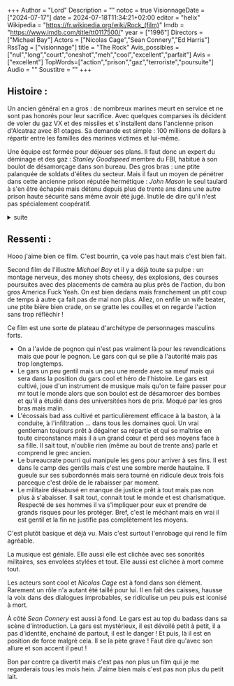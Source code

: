 +++
Author = "Lord"
Description = ""
notoc = true
VisionnageDate = ["2024-07-17"]
date = 2024-07-18T11:34:21+02:00
editor = "helix"
Wikipedia = "https://fr.wikipedia.org/wiki/Rock_(film)"
Imdb = "https://www.imdb.com/title/tt0117500/"
year = ["1996"]
Directors = ["Michael Bay"]
Actors = ["Nicolas Cage","Sean Connery","Ed Harris"]
RssTag = ["visionnage"]
title = "The Rock"
Avis_possibles = ["nul","long","court","oneshot","meh","cool","excellent","parfait"]
Avis = ["excellent"] 
TopWords=["action","prison","gaz","terroriste","poursuite"]
Audio = ""
Soustitre = ""
+++
## Histoire : 
Un ancien général en a gros : de nombreux marines meurt en service et ne sont pas honorés pour leur sacrifice.
Avec quelques comparses ils décident de voler du gaz VX et des missiles et s'installent dans l'ancienne prison d'Alcatraz avec 81 otages.
Sa demande est simple : 100 millions de dollars à répartir entre les familles des marines victimes et lui-même.

Une équipe est formée pour déjouer ses plans.
Il faut donc un expert du déminage et des gaz : *Stanley Goodspeed* membre du FBI, habitué à son boulot de désamorçage dans son bureau.
Des gros bras : une ptite palanquée de soldats d'élites du secteur.
Mais il faut un moyen de pénétrer dans cette ancienne prison réputée hermétique : *John Mason* le seul taulard à s'en être échapée mais détenu depuis plus de trente ans dans une autre prison haute sécurité sans même avoir été jugé.
Inutile de dire qu'il n'est pas spécialement coopératif.

<details><summary>suite</summary>

On lui fait miroiter une grâce mais il n'est pas trop dupe.
Il demande tout de même d'avoir un ptit relooking dans un hotel luxueux.
Il profite de l'occasion pour menacer le directeur du FBI et pour s'enfuire.
*Stanley* assiste à cela et le prend en chasse dans la ville.

Grosse course poursuite qui provoque beaucoup de dégats.
*John Mason* parvient à semer tous ses poursuivants.
Cela dit, *Stanley* le retrouve gràce à sa sagacité !
Il est parti retrouver sa fille de trente ans qu'il n'a jamais vu.
Mais au lieu de l'arrêter comme un mal-propre, *Stanley* annonce qu'il collabore avec le FBI sur une grosse affaire.
Les apparences sont sauvées, ça détend un peu les relations.

Voilà cette nouvelle équipe est désormais prête à donner l'assaut discrètement sur Alcatraz !
Ils partent donc sous l'eau pour rentrer dans les nombreuses galeries sous l'île.
Ils se font cependant choper lorsqu'ils rentrent réellement dans les locaux.
Toute l'équipe de gros bras se fait décimer, il ne reste plus que notre taulard et le biochimiste pas préparé au combat.

Ils arrivent cependant à désactiver la majorité des missiles et à se défaire de quelques marines un peu encombrants.
Péripéties… péripéties.

Les militaires terroristes commencent à se mutiner.
Leur chef n'est pas vraiment un terroriste et n'a pas l'intention de tirer sur San Francisco et tuer des milliers de civils.
Les sous-fifres commencent à se rebeller et … le tue.

Ça fait les affaires de nos deux derniers survivants.
Il ne reste réellement plus qu'un missile à neutraliser.
Dans la douleur ils buttent les derniers terroristes en vie.

Pendant ce temps, sans nouvelles de ces deux derniers survivants, le président des USA autorisent un bombardement de la ptite île afin de détruire les éventuels missiles restants.
Alors que les avions foncent sur leur cible, au tout dernier moment, *Stanley Goodspeed* lance son signal pour indiquer que toute menace est écartée mais un avion a quand même largué sa bombe qui pète non loin de nos héros.
*Mason* sauve le biochimiste de la noyade.

Ils reçoivent un appel via la radio.
*Stanley* annonce la bonne nouvelle mais déclare que *Mason* est mort pour qu'il puisse s'échapper.
Ce dernier lui confie l'emplacement secret de microfilms contenant de nombreux secrets d'États.
FIN

</details>

## Ressenti :
Hooo j'aime bien ce film.
C'est bourrin, ça vole pas haut mais c'est bien fait.

Second film de l'illustre *Michael Bay* et il y a déjà toute sa pulpe : un montage nerveux, des money shots cheesy, des explosions, des courses poursuites avec des placements de caméra au plus près de l'action, du bon gros America Fuck Yeah.
On est bien dedans mais franchement un ptit coup de temps à autre ça fait pas de mal non plus.
Allez, on enfile un wife beater, une ptite bière bien crade, on se gratte les couilles et on regarde l'action sans trop réflèchir !

Ce film est une sorte de plateau d'archétype de personnages masculins forts.

  - On a l'avide de pognon qui n'est pas vraiment là pour les revendications mais que pour le pognon. Le gars con qui se plie à l'autorité mais pas trop longtemps.
  - Le gars un peu gentil mais un peu une merde avec sa meuf mais qui sera dans la position du gars cool et héro de l'histoire. Le gars est cultivé, joue d'un instrument de musique mais qu'on te faire passer pour mr tout le monde alors que son boulot est de désamorcer des bombes et qu'il a étudié dans des universitées hors de prix. Moqué par les gros bras mais malin.
  - L'écossais bad ass cultivé et particulièrement efficace à la baston, à la conduite, à l'infiltration … dans tous les domaines quoi. Un vrai gentleman toujours prêt à dégainer sa répartie et qui se maîtrise en toute circonstance mais il a un grand cœur et perd ses moyens face à sa fille. Il sait tout, n'oublie rien (même au bout de trente ans) parle et comprend le grec ancien.
  - Le bureaucrate pourri qui manipule les gens pour arriver à ses fins. Il est dans le camp des gentils mais c'est une sombre merde hautaine. Il gueule sur ses subordonnés mais sera tourné en ridicule deux trois fois parceque c'est drôle de le rabaisser par moment.
  - Le militaire désabusé en manque de justice prêt à tout mais pas non plus à s'abaisser. Il sait tout, connait tout le monde et est charismatique. Respecté de ses hommes il va s'impliquer pour eux et prendre de grands risques pour les protéger. Bref, c'est le méchant mais en vrai il est gentil et la fin ne justifie pas complètement les moyens.

C'est plutôt basique et déjà vu.
Mais c'est surtout l'enrobage qui rend le film agréable.

La musique est géniale.
Elle aussi elle est clichée avec ses sonorités militaires, ses envolées stylées et tout.
Elle aussi est clichée à mort comme tout.

Les acteurs sont cool et *Nicolas Cage* est à fond dans son élément.
Rarement un rôle n'a autant été taillé pour lui.
Il en fait des caisses, hausse la voix dans des dialogues improbables, se ridiculise un peu puis est iconisé à mort.

À côté *Sean Connery* est aussi à fond.
Le gars est au top du badass dans sa scène d'introduction.
La gars est mystérieux, il est dévoilé petit à petit, il a pas d'identité, enchainé de partout, il est le danger !
Et puis, là il est en position de force malgré cela.
Il se la pète grave !
Faut dire qu'avec son allure et son accent il peut !

Bon par contre ça divertit mais c'est pas non plus un film qui je me regarderais tous les mois hein.
J'aime bien mais c'est pas non plus du petit lait.
